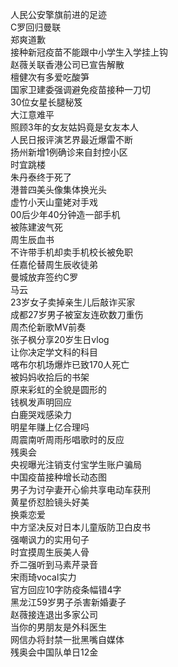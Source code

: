 人民公安擎旗前进的足迹  
C罗回归曼联  
郑爽道歉  
接种新冠疫苗不能跟中小学生入学挂上钩  
赵薇关联香港公司已宣告解散  
檀健次有多爱吃酸笋  
国家卫建委强调避免疫苗接种一刀切  
30位女星长腿秘笈  
大江意难平  
照顾3年的女友姑妈竟是女友本人  
人民日报评演艺界最近爆雷不断  
扬州新增1例确诊来自封控小区  
时宜跳楼  
朱丹泰终于死了  
港普四美头像集体换光头  
虚竹小天山童姥对手戏  
00后少年40分钟造一部手机  
被陈建波气死  
周生辰血书  
不许带手机却卖手机校长被免职  
任嘉伦替周生辰收徒弟  
曼城放弃签约C罗  
马云  
23岁女子卖掉亲生儿后敲诈买家  
成都27岁男子被室友连砍数刀重伤  
周杰伦新歌MV前奏  
张子枫分享20岁生日vlog  
让你决定学文科的科目  
喀布尔机场爆炸已致170人死亡  
被妈妈收拾后的书架  
原来彩虹的全貌是圆形的  
钱枫发声明回应  
白鹿哭戏感染力  
明星年赚上亿合理吗  
周震南听周雨彤唱歌时的反应  
残奥会  
央视曝光注销支付宝学生账户骗局  
中国疫苗接种增长动态图  
男子为讨孕妻开心偷共享电动车获刑  
黄星侨怼脸镜头好美  
换乘恋爱  
中方坚决反对日本儿童版防卫白皮书  
强嘲讽力的实用句子  
时宜摸周生辰美人骨  
乔二强听到马素芹录音  
宋雨琦vocal实力  
官方回应10字防疫条幅错4字  
黑龙江59岁男子杀害新婚妻子  
赵薇接连退出多家公司  
当你的男朋友是外科医生  
网信办将封禁一批黑嘴自媒体  
残奥会中国队单日12金  
